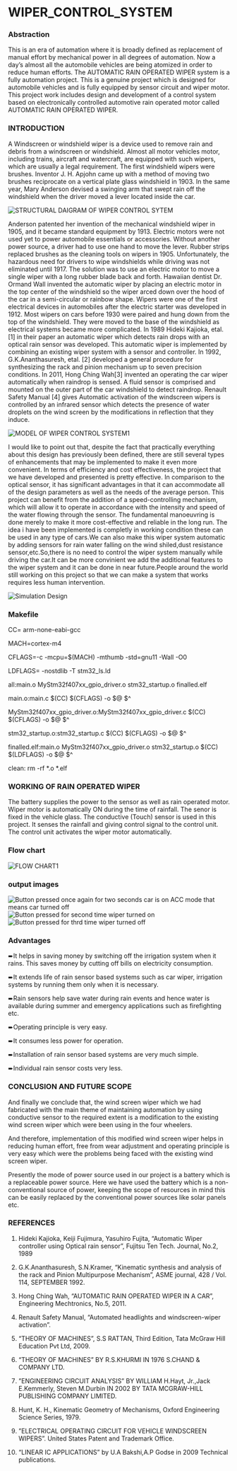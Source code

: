 # WIPER_CONTROL_SYSTEM

### Abstraction
 This is an era of automation where it is broadly 
defined as replacement of manual effort by mechanical power 
in all degrees of automation. Now a day’s almost all the 
automobile vehicles are being atomized in order to reduce 
human efforts. The AUTOMATIC RAIN OPERATED WIPER 
system is a fully automation project. This is a genuine project 
which is designed for automobile vehicles and is fully equipped 
by sensor circuit and wiper motor. This project work includes 
design and development of a control system based on 
electronically controlled automotive rain operated motor called 
AUTOMATIC RAIN OPERATED WIPER.

### INTRODUCTION
A Windscreen or windshield wiper is a device used to 
remove rain and debris from a windscreen or windshield. 
Almost all motor vehicles motor, including trains, aircraft 
and watercraft, are equipped with such wipers, which are 
usually a legal requirement. The first windshield wipers 
were brushes. Inventor J. H. Apjohn came up with a method 
of moving two brushes reciprocate on a vertical plate glass 
windshield in 1903. In the same year, Mary Anderson 
devised a swinging arm that swept rain off the windshield 
when the driver moved a lever located inside the car. 

![STRUCTURAL DAIGRAM OF WIPER CONTROL SYTEM](https://user-images.githubusercontent.com/91199828/168464173-f11556ec-c589-4563-afd5-5487834bb754.png)

Anderson patented her invention of the mechanical 
windshield wiper in 1905, and it became standard equipment 
by 1913. Electric motors were not used yet to power 
automobile essentials or accessories. Without another power 
source, a driver had to use one hand to move the lever. 
Rubber strips replaced brushes as the cleaning tools on 
wipers in 1905. Unfortunately, the hazardous need for 
drivers to wipe windshields while driving was not 
eliminated until 1917. The solution was to use an electric 
motor to move a single wiper with a long rubber blade back 
and forth. Hawaiian dentist Dr. Ormand Wall invented the 
automatic wiper by placing an electric motor in the top 
center of the windshield so the wiper arced down over the 
hood of the car in a semi-circular or rainbow shape. Wipers 
were one of the first electrical devices in automobiles after 
the electric starter was developed in 1912. Most wipers on 
cars before 1930 were paired and hung down from the top of 
the windshield. They were moved to the base of the 
windshield as electrical systems became more complicated. 
In 1989 Hideki Kajioka, etal. [1] in their paper an automatic 
wiper which detects rain drops with an optical rain sensor 
was developed. This automatic wiper is implemented by 
combining an existing wiper system with a sensor and 
controller. In 1992, G.K.Ananthasuresh, etal. [2] developed 
a general procedure for synthesizing the rack and pinion mechanism up to seven precision conditions. In 2011, Hong 
Ching Wah[3] invented an operating the car wiper 
automatically when raindrop is sensed. A fluid sensor is 
comprised and mounted on the outer part of the car 
windshield to detect raindrop. Renault Safety Manual [4] 
gives Automatic activation of the windscreen wipers is 
controlled by an infrared sensor which detects the presence 
of water droplets on the wind screen by the modifications in 
reflection that they induce.

![MODEL OF WIPER CONTROL SYSTEM1](https://user-images.githubusercontent.com/91199828/168464229-0c1b1e8b-98d0-423a-b48a-8427e9bd2a91.gif)

I would like to point out that, despite the fact that practically everything about this design has previously been defined, there are still several types of enhancements that may be implemented to make it even more convenient. In terms of efficiency and cost effectiveness, the project that we have developed and presented is pretty effective. In comparison to the optical sensor, it has significant advantages in that it can accommodate all of the design parameters as well as the needs of the average person. This project can benefit from the addition of a speed-controlling mechanism, which will allow it to operate in accordance with the intensity and speed of the water flowing through the sensor. The fundamental manoeuvring is done merely to make it more cost-effective and reliable in the long run. The idea i have been implemented is completly in working condition these can be used in any type of cars.We can also make this wiper system automatic by adding sensors for rain water falling on the wind shiled,dust resistance sensor,etc.So,there is no need to control the wiper system manually while driving the car.It can be more convinient we add the additional features to the wiper system and it can be done in near future.People around the world still working on this project so that we can make a system that works requires less human intervention.

![Simulation Design](https://user-images.githubusercontent.com/91199828/168464346-5e4e4ebd-dd3c-4b6b-9abf-241a90ede547.png)

### Makefile
CC= arm-none-eabi-gcc

MACH=cortex-m4

CFLAGS=-c -mcpu=$(MACH) -mthumb -std=gnu11 -Wall -O0

LDFLAGS= -nostdlib -T stm32_ls.ld

all:main.o MyStm32f407xx_gpio_driver.o stm32_startup.o finalled.elf

main.o:main.c
	$(CC) $(CFLAGS) -o $@ $^

MyStm32f407xx_gpio_driver.o:MyStm32f407xx_gpio_driver.c
	$(CC) $(CFLAGS) -o $@ $^

stm32_startup.o:stm32_startup.c
	$(CC) $(CFLAGS) -o $@ $^

finalled.elf:main.o MyStm32f407xx_gpio_driver.o stm32_startup.o
	$(CC) $(LDFLAGS) -o $@ $^		
	
clean:
	rm -rf *.o *.elf
  
  ### WORKING OF RAIN OPERATED WIPER
The battery supplies the power to the sensor as well as rain 
operated motor. Wiper motor is automatically ON during the 
time of rainfall. The senor is fixed in the vehicle glass. The 
conductive (Touch) sensor is used in this project. It senses 
the rainfall and giving control signal to the control unit. The 
control unit activates the wiper motor automatically.

### Flow chart

![FLOW CHART1](https://user-images.githubusercontent.com/91199828/168464539-592fed10-dec4-4ab8-8e0e-40afc7436460.png)

### output images

![Button pressed once again for two seconds car is on ACC mode that means car turned off](https://user-images.githubusercontent.com/91199828/168464618-fe49c362-60ad-4e33-8665-2d8fdc54b279.png)
![Button pressed for second time wiper turned on](https://user-images.githubusercontent.com/91199828/168464582-6c296e6b-6688-40bf-8915-57e9a6deff9e.png)
![Button pressed for thrd time wiper turned off](https://user-images.githubusercontent.com/91199828/168464588-024150a8-6bde-4a0e-8f66-bbf21b601f8b.png)

### Advantages

➨It helps in saving money by switching off the irrigation system when it rains. This saves money by cutting off bills on electricity consumption.

➨It extends life of rain sensor based systems such as car wiper, irrigation systems by running them only when it is necessary.

➨Rain sensors help save water during rain events and hence water is available during summer and emergency applications such as firefighting etc.

➨Operating principle is very easy.

➨It consumes less power for operation.

➨Installation of rain sensor based systems are very much simple.

➨Individual rain sensor costs very less.

### CONCLUSION AND FUTURE SCOPE
 And finally we conclude that, the wind screen 
wiper which we had fabricated with the main theme of 
maintaining automation by using conductive sensor to the 
required extent is a modification to the existing wind screen 
wiper which were been using in the four wheelers.

 And therefore, implementation of this modified wind 
screen wiper helps in reducing human effort, free from wear 
adjustment and operating principle is very easy which were 
the problems being faced with the existing wind screen 
wiper.

Presently the mode of power source used in our 
project is a battery which is a replaceable power source. 
Here we have used the battery which is a non-conventional 
source of power, keeping the scope of resources in mind this 
can be easily replaced by the conventional power sources 
like solar panels etc.

### REFERENCES
1. Hideki Kajioka, Keiji Fujimura, Yasuhiro Fujita, “Automatic 
Wiper controller using Optical rain sensor”, Fujitsu Ten Tech. 
Journal, No.2, 1989

2. G.K.Ananthasuresh, S.N.Kramer, “Kinematic synthesis and 
analysis of the rack and Pinion Multipurpose Mechanism”, 
ASME journal, 428 / Vol. 114, SEPTEMBER 1992.

3. Hong Ching Wah, “AUTOMATIC RAIN OPERATED 
WIPER IN A CAR”, Engineering Mechtronics, No.5, 2011.
4. Renault Safety Manual, “Automated headlights and 
windscreen-wiper activation”. 

5. “THEORY OF MACHINES”, S.S RATTAN, Third Edition, 
Tata McGraw Hill Education Pvt Ltd, 2009.
6. “THEORY OF MACHINES” BY R.S.KHURMI IN 1976 
S.CHAND & COMPANY LTD. 

7. ”ENGINEERING CIRCUIT ANALYSIS” BY WILLIAM 
H.Hayt, Jr.,Jack E.Kemmerly, Steven M.Durbin IN 2002 BY 
TATA MCGRAW-HILL PUBLISHING COMPANY 
LIMITED. 

8. Hunt, K. H., Kinematic Geometry of Mechanisms, Oxford 
Engineering Science Series, 1979.

9. ”ELECTRICAL OPERATING CIRCUIT FOR VEHICLE 
WINDSCREEN WIPERS”. United States Patent and 
Trademark Office.

10. “LINEAR IC APPLICATIONS” by U.A Bakshi,A.P Godse in 
2009 Technical publications.

  
  

